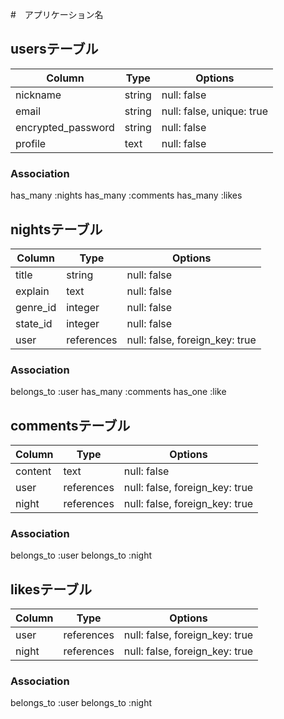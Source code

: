 #　アプリケーション名









## usersテーブル

|Column            |Type  |Options                  |
|------------------|------|-------------------------|
|nickname          |string|null: false              |
|email             |string|null: false, unique: true|
|encrypted_password|string|null: false              |
|profile           |text  |null: false              |


### Association

has_many :nights
has_many :comments
has_many :likes


## nightsテーブル
|Column         |Type      |Options                       |
|---------------|----------|------------------------------|
|title          |string    |null: false                   |
|explain        |text      |null: false                   |
|genre_id       |integer   |null: false                   |
|state_id       |integer   |null: false                   |
|user           |references|null: false, foreign_key: true|

### Association
belongs_to :user
has_many :comments
has_one :like

## commentsテーブル

|Column       |Type      |Options                           |
|-------------|----------|----------------------------------|
|content      |text      |null: false                       |
|user         |references|null: false, foreign_key: true    |
|night        |references|null: false, foreign_key: true    |


### Association
belongs_to :user
belongs_to :night

## likesテーブル

|Column |Type      |Options                       |
|-------|----------|------------------------------|
|user   |references|null: false, foreign_key: true|
|night  |references|null: false, foreign_key: true|

### Association
belongs_to :user
belongs_to :night

